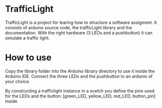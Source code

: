 # TrafficLight
TrafficLight is a project for learing how to structure a software assigment. It consists of arduino source code, the trafficLight library and the documentation.
With the right hardware (3 LEDs and a pushbutton) it can simulate a traffic light.

# How to use
Copy the library folder into the Arduino library directory to use it inside the Arduino IDE.
Connect the three LEDs and the pushbutton to an ardunio of your choice.

By constructing a trafficlight instance in a scetch you define the pins used for the LEDs and the button:
  [green_LED, yellow_LED, red_LED, button_pin]
Inside 

